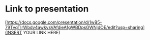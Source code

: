 # Link to presentation

[https://docs.google.com/presentation/d/1wB5-79TvqTIrWbdv4awkvsVAfdieA1gWBDpsGWNjdOE/edit?usp=sharing](INSERT YOUR LINK HERE)

